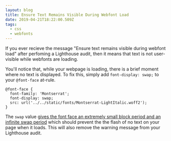 ```yaml
---
layout: blog
title: Ensure Text Remains Visible During Webfont Load
date: 2019-04-21T18:22:00.509Z
tags:
  - css
  - webfonts
---
```

If you ever recieve the message "Ensure text remains visible during webfont load" after perfoming a Lighthouse audit, then it means that text is not user-visible while webfonts are loading.

You'll notice that, while your webpage is loading, there is a brief moment where no text is displayed. To fix this, simply add `font-display: swap;` to your `@font-face` at-rule.

```css{3}
@font-face {
  font-family: 'Montserrat';
  font-display: swap;
  src: url('../../static/fonts/Montserrat-LightItalic.woff2');
}
```

The `swap` value [gives the font face an extremely small block period and an infinite swap period](https://developer.mozilla.org/en-US/docs/Web/CSS/@font-face/font-display#Values) which should prevent the the flash of no text on your page when it loads. This will also remove the warning message from your Lighthouse audit.
